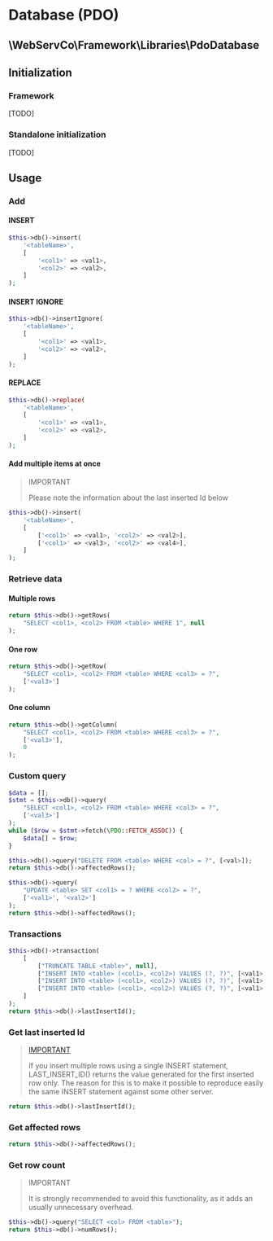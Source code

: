 # Database (PDO)

## \WebServCo\Framework\Libraries\PdoDatabase

## Initialization

### Framework

[TODO]

### Standalone initialization

[TODO]

## Usage

### Add 

#### INSERT

```php
$this->db()->insert(
    '<tableName>',
    [
        '<col1>' => <val1>,
        '<col2>' => <val2>,
    ]
);
```

#### INSERT IGNORE

```php
$this->db()->insertIgnore(
    '<tableName>',
    [
        '<col1>' => <val1>,
        '<col2>' => <val2>,
    ]
);
```

#### REPLACE

```php
$this->db()->replace(
    '<tableName>',
    [
        '<col1>' => <val1>,
        '<col2>' => <val2>,
    ]
);
```

#### Add multiple items at once

> IMPORTANT
>
> Please note the information about the last inserted Id below

```php
$this->db()->insert(
    '<tableName>',
    [
        ['<col1>' => <val1>, '<col2>' => <val2>],
        ['<col1>' => <val3>, '<col2>' => <val4>],
    ]
);
```

### Retrieve data

#### Multiple rows

```php
return $this->db()->getRows(
    "SELECT <col1>, <col2> FROM <table> WHERE 1", null
);
```

#### One row
```php
return $this->db()->getRow(
    "SELECT <col1>, <col2> FROM <table> WHERE <col3> = ?",
    ['<val3>']
);
```

#### One column
```php
return $this->db()->getColumn(
    "SELECT <col1>, <col2> FROM <table> WHERE <col3> = ?",
    ['<val3>'],
    0
);
```

### Custom query

```php
$data = [];
$stmt = $this->db()->query(
    "SELECT <col1>, <col2> FROM <table> WHERE <col3> = ?",
    ['<val3>']
);
while ($row = $stmt->fetch(\PDO::FETCH_ASSOC)) {
    $data[] = $row;
}
```

```php
$this->db()->query("DELETE FROM <table> WHERE <col> = ?", [<val>]);
return $this->db()->affectedRows();
```

```php
$this->db()->query(
    "UPDATE <table> SET <col1> = ? WHERE <col2> = ?",
    ['<val1>', '<val2>']
);
return $this->db()->affectedRows();
```

### Transactions

```php
$this->db()->transaction(
    [
        ["TRUNCATE TABLE <table>", null],
        ["INSERT INTO <table> (<col1>, <col2>) VALUES (?, ?)", [<val1>, <val2>]],
        ["INSERT INTO <table> (<col1>, <col2>) VALUES (?, ?)", [<val1>, <val2>]],
        ["INSERT INTO <table> (<col1>, <col2>) VALUES (?, ?)", [<val1>, <val2>]],
    ]
);
return $this->db()->lastInsertId();
```

### Get last inserted Id

> [IMPORTANT](https://dev.mysql.com/doc/refman/5.5/en/information-functions.html#function_last-insert-id)
>
> If you insert multiple rows using a single INSERT statement, LAST_INSERT_ID() returns the value generated for the first inserted row only. The reason for this is to make it possible to reproduce easily the same INSERT statement against some other server.

```php
return $this->db()->lastInsertId();
```

### Get affected rows

```php
return $this->db()->affectedRows();
```

### Get row count

> IMPORTANT
>
> It is strongly recommended to avoid this functionality, as it adds an usually unnecessary overhead.

```php
$this->db()->query("SELECT <col> FROM <table>");
return $this->db()->numRows();
```

